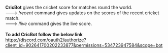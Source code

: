 **CricBot** gives the cricket score for matches round the world. <br />
---> *!recent* command gives updates on the scores of the recent cricket match. <br />
---> *!live* command gives the live score. <br />
<br />
**To add CricBot follow the below link** <br />
https://discord.com/oauth2/authorize?client_id=902641700202233877&permissions=534723947584&scope=bot
